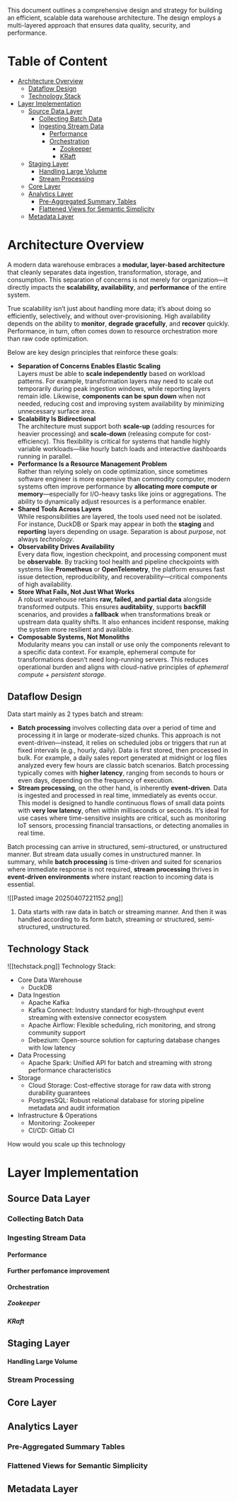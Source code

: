 This document outlines a comprehensive design and strategy for building an efficient, scalable data warehouse architecture. The design employs a multi-layered approach that ensures data quality, security, and performance.

# Table of Content

- [Architecture Overview](#architecture-overview)
  - [Dataflow Design](#dataflow-design)
  - [Technology Stack](#technology-stack)
- [Layer Implementation](#layer-implementation)
  - [Source Data Layer](#source-data-layer)
    - [Collecting Batch Data](#collecting-batch-data)
    - [Ingesting Stream Data](#ingesting-stream-data)
      - [Performance](#performance)
      - [Orchestration](#orchestration)
        - [Zookeeper](#zookeeper)
        - [KRaft](#kraft)
  - [Staging Layer](#staging-layer)
      - [Handling Large Volume](#handling-large-volume)
    - [Stream Processing](#stream-processing)
  - [Core Layer](#core-layer)
  - [Analytics Layer](#analytics-layer)
    - [Pre-Aggregated Summary Tables](#pre-aggregated-summary-tables)
    - [Flattened Views for Semantic Simplicity](#flattened-views-for-semantic-simplicity)
  - [Metadata Layer](#metadata-layer)


# Architecture Overview

A modern data warehouse embraces a **modular, layer-based architecture** that cleanly separates data ingestion, transformation, storage, and consumption. This separation of concerns is not merely for organization—it directly impacts the **scalability, availability**, and **performance** of the entire system. 

True scalability isn’t just about handling more data; it’s about doing so efficiently, selectively, and without over-provisioning. High availability depends on the ability to **monitor**, **degrade gracefully**, and **recover** quickly. Performance, in turn, often comes down to resource orchestration more than raw code optimization.

Below are key design principles that reinforce these goals:
- **Separation of Concerns Enables Elastic Scaling**  
    Layers must be able to **scale independently** based on workload patterns. For example, transformation layers may need to scale out temporarily during peak ingestion windows, while reporting layers remain idle. Likewise, **components can be spun down** when not needed, reducing cost and improving system availability by minimizing unnecessary surface area.
- **Scalability Is Bidirectional**  
    The architecture must support both **scale-up** (adding resources for heavier processing) and **scale-down** (releasing compute for cost-efficiency). This flexibility is critical for systems that handle highly variable workloads—like hourly batch loads and interactive dashboards running in parallel.
- **Performance Is a Resource Management Problem**  
    Rather than relying solely on code optimization, since sometimes software engineer is more expensive than commodity computer, modern systems often improve performance by **allocating more compute or memory**—especially for I/O-heavy tasks like joins or aggregations. The ability to dynamically adjust resources is a performance enabler.
- **Shared Tools Across Layers**  
    While responsibilities are layered, the tools used need not be isolated. For instance, DuckDB or Spark may appear in both the **staging** and **reporting** layers depending on usage. Separation is about _purpose_, not always _technology_.
- **Observability Drives Availability**  
    Every data flow, ingestion checkpoint, and processing component must be **observable**. By tracking tool health and pipeline checkpoints with systems like **Prometheus** or **OpenTelemetry**, the platform ensures fast issue detection, reproducibility, and recoverability—critical components of high availability.
- **Store What Fails, Not Just What Works**  
    A robust warehouse retains **raw, failed, and partial data** alongside transformed outputs. This ensures **auditabiity**, supports **backfill** scenarios, and provides a **fallback** when transformations break or upstream data quality shifts. It also enhances incident response, making the system more resilient and available.
- **Composable Systems, Not Monoliths**  
    Modularity means you can install or use only the components relevant to a specific data context. For example, ephemeral compute for transformations doesn’t need long-running servers. This reduces operational burden and aligns with cloud-native principles of _ephemeral compute + persistent storage_.

## Dataflow Design

Data start mainly as 2 types batch and stream:
- **Batch processing** involves collecting data over a period of time and processing it in large or moderate-sized chunks. This approach is not event-driven—instead, it relies on scheduled jobs or triggers that run at fixed intervals (e.g., hourly, daily). Data is first stored, then processed in bulk. For example, a daily sales report generated at midnight or log files analyzed every few hours are classic batch scenarios. Batch processing typically comes with **higher latency**, ranging from seconds to hours or even days, depending on the frequency of execution.
- **Stream processing**, on the other hand, is inherently **event-driven**. Data is ingested and processed in real time, immediately as events occur. This model is designed to handle continuous flows of small data points with **very low latency**, often within milliseconds or seconds. It’s ideal for use cases where time-sensitive insights are critical, such as monitoring IoT sensors, processing financial transactions, or detecting anomalies in real time.

Batch processing can arrive in structured, semi-structured, or unstructured manner. But stream data usually comes in unstructured manner. In summary, while **batch processing** is time-driven and suited for scenarios where immediate response is not required, **stream processing** thrives in **event-driven environments** where instant reaction to incoming data is essential.


![[Pasted image 20250407221152.png]]

1. Data starts with raw data in batch or streaming manner. And then it was handled according to its form batch, streaming or structured, semi-structured, unstructured.
## Technology Stack
  
![[techstack.png]]
Technology Stack:
- Core Data Warehouse
	- DuckDB
- Data Ingestion
	- Apache Kafka
	- Kafka Connect: Industry standard for high-throughput event streaming with extensive connector ecosystem
	- Apache Airflow: Flexible scheduling, rich monitoring, and strong community support
	- Debezium: Open-source solution for capturing database changes with low latency
- Data Processing
	- Apache Spark: Unified API for batch and streaming with strong performance characteristics
- Storage
	- Cloud Storage: Cost-effective storage for raw data with strong durability guarantees
	- PostgresSQL: Robust relational database for storing pipeline metadata and audit information
- Infrastructure & Operations
	- Monitoring: Zookeeper
	- CI/CD: Gitlab CI

How would you scale up this technology
# Layer Implementation

## Source Data Layer

### Collecting Batch Data

### Ingesting Stream Data

#### Performance

#### Further perfomance improvement

#### Orchestration
##### Zookeeper

##### KRaft

## Staging Layer

#### Handling Large Volume

### Stream Processing

## Core Layer

## Analytics Layer

### Pre-Aggregated Summary Tables

### Flattened Views for Semantic Simplicity

## Metadata Layer
